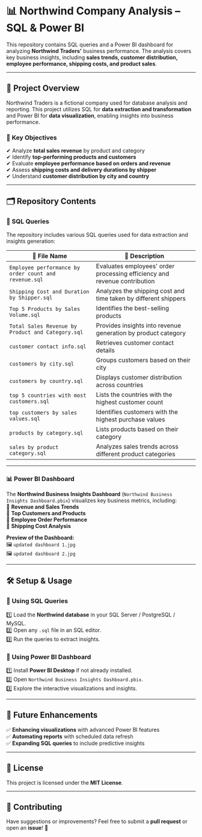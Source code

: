 

# 📊 Northwind Company Analysis – SQL & Power BI  

This repository contains SQL queries and a Power BI dashboard for analyzing **Northwind Traders'** business performance. The analysis covers key business insights, including **sales trends, customer distribution, employee performance, shipping costs, and product sales**.  

---

## 🚀 Project Overview  

Northwind Traders is a fictional company used for database analysis and reporting. This project utilizes SQL for **data extraction and transformation** and Power BI for **data visualization**, enabling insights into business performance.  

### 🔹 **Key Objectives**  
✔ Analyze **total sales revenue** by product and category  
✔ Identify **top-performing products and customers**  
✔ Evaluate **employee performance based on orders and revenue**  
✔ Assess **shipping costs and delivery durations by shipper**  
✔ Understand **customer distribution by city and country**  

---

## 🗂️ Repository Contents  

### 📂 SQL Queries  
The repository includes various SQL queries used for data extraction and insights generation:  

| 📄 File Name | 📌 Description |
|-------------|--------------|
| `Employee performance by order count and revenue.sql` | Evaluates employees' order processing efficiency and revenue contribution |
| `Shipping Cost and Duration by Shipper.sql` | Analyzes the shipping cost and time taken by different shippers |
| `Top 5 Products by Sales Volume.sql` | Identifies the best-selling products |
| `Total Sales Revenue by Product and Category.sql` | Provides insights into revenue generation by product category |
| `customer contact info.sql` | Retrieves customer contact details |
| `customers by city.sql` | Groups customers based on their city |
| `customers by country.sql` | Displays customer distribution across countries |
| `top 5 countries with most customers.sql` | Lists the countries with the highest customer count |
| `top customers by sales values.sql` | Identifies customers with the highest purchase values |
| `products by category.sql` | Lists products based on their category |
| `sales by product category.sql` | Analyzes sales trends across different product categories |

---

### 📊 Power BI Dashboard  
The **Northwind Business Insights Dashboard** (`Northwind Business Insights Dashboard.pbix`) visualizes key business metrics, including:  
📌 **Revenue and Sales Trends**  
📌 **Top Customers and Products**  
📌 **Employee Order Performance**  
📌 **Shipping Cost Analysis**  

**Preview of the Dashboard:**  
🖼️ `updated dashboard 1.jpg`  
🖼️ `updated dashboard 2.jpg`  

---

## 🛠️ Setup & Usage  

### 🔹 **Using SQL Queries**  
1️⃣ Load the **Northwind database** in your SQL Server / PostgreSQL / MySQL.  
2️⃣ Open any `.sql` file in an SQL editor.  
3️⃣ Run the queries to extract insights.  

### 🔹 **Using Power BI Dashboard**  
1️⃣ Install **Power BI Desktop** if not already installed.  
2️⃣ Open `Northwind Business Insights Dashboard.pbix`.  
3️⃣ Explore the interactive visualizations and insights.  

---

## 📌 Future Enhancements  
✅ **Enhancing visualizations** with advanced Power BI features  
✅ **Automating reports** with scheduled data refresh  
✅ **Expanding SQL queries** to include predictive insights  

---

## 📜 License  
This project is licensed under the **MIT License**.  

---

## 🤝 Contributing  
Have suggestions or improvements? Feel free to submit a **pull request** or open an **issue**! 🚀  
